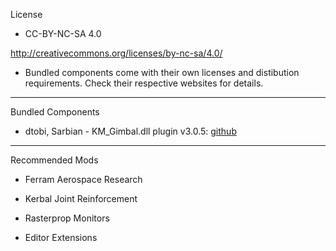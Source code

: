 License

- CC-BY-NC-SA 4.0

http://creativecommons.org/licenses/by-nc-sa/4.0/

- Bundled components come with their own licenses and distibution requirements. Check their respective websites for details.


---------------------------------------

Bundled Components

- dtobi, Sarbian - KM_Gimbal.dll plugin v3.0.5: [github](http://github.com/sarbian/km_Gimbal)




---------------------------------------

Recommended Mods

- Ferram Aerospace Research

- Kerbal Joint Reinforcement 

- Rasterprop Monitors

- Editor Extensions
